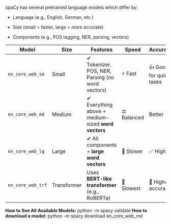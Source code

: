 spaCy has several pretrained language models which differ by:

- Language (e.g., English, German, etc.)

- Size (small = faster, large = more accurate)

- Components (e.g., POS tagging, NER, parsing, vectors)


| Model             | Size        | Features                                           | Speed       | Accuracy                |
| ----------------- | ----------- | -------------------------------------------------- | ----------- | ----------------------- |
| `en_core_web_sm`  | Small       | ✔ Tokenizer, POS, NER, Parsing (no word vectors)   | ⚡ Fast      | 👍 Good for quick tasks |
| `en_core_web_md`  | Medium      | ✔ Everything above + medium-sized **word vectors** | ⚖️ Balanced | Better                  |
| `en_core_web_lg`  | Large       | ✔ All components + **large word vectors**          | 🐢 Slower   | ✅ High                  |
| `en_core_web_trf` | Transformer | Uses **BERT-like transformer** (e.g., RoBERTa)     | 🧠 Slowest  | 💎 Highest accuracy     |

**How to See All Available Models:** python -m spacy validate
**How to download a model:** python -m spacy download en_core_web_md
